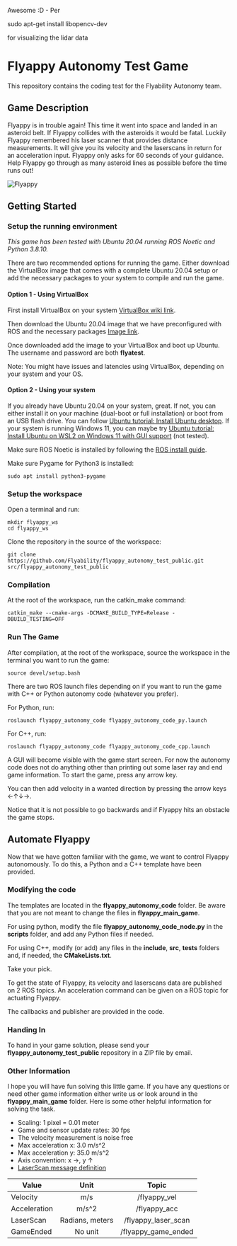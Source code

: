 Awesome :D - Per

sudo apt-get install libopencv-dev

for visualizing the lidar data

# Flyappy Autonomy Test Game

This repository contains the coding test for the Flyability Autonomy team.

## Game Description

Flyappy is in trouble again! This time it went into space and landed in an asteroid
belt. If Flyappy collides with the asteroids it would be fatal. Luckily Flyappy remembered
his laser scanner that provides distance measurements. It will give you its velocity and
the laserscans in return for an acceleration input. Flyappy only asks for 60 seconds of
your guidance. Help Flyappy go through as many asteroid lines as possible before the time
runs out!

![Flyappy](flyappy_cover.png)

## Getting Started

### Setup the running environment

*This game has been tested with Ubuntu 20.04 running ROS Noetic and Python 3.8.10.*

There are two recommended options for running the game. Either download the VirtualBox
image that comes with a complete Ubuntu 20.04 setup or add the necessary packages to
your system to compile and run the game.

#### Option 1 - Using VirtualBox

First install VirtualBox on your system
[VirtualBox wiki link](https://www.virtualbox.org/wiki/Downloads).

Then download the Ubuntu 20.04 image that we have preconfigured with ROS and the
necessary packages
[Image link](https://drive.google.com/file/d/14XXwDKfOUH8pCh18CagoJmq6qFxY289Q/view?usp=share_link).

Once downloaded add the image to your VirtualBox and boot up Ubuntu. The username and
password are both **flyatest**.

Note: You might have issues and latencies using VirtualBox, depending on your system and
your OS.

#### Option 2 - Using your system

If you already have Ubuntu 20.04 on your system, great. If not, you can either install
it on your machine (dual-boot or full installation) or boot from an USB flash drive.
You can follow
[Ubuntu tutorial: Install Ubuntu desktop](https://ubuntu.com/tutorials/install-ubuntu-desktop).
If your system is running Windows 11, you can maybe try
[Ubuntu tutorial: Install Ubuntu on WSL2 on Windows 11 with GUI support](https://ubuntu.com/tutorials/install-ubuntu-on-wsl2-on-windows-11-with-gui-support)
(not tested).

Make sure ROS Noetic is installed by following the
[ROS install guide](http://wiki.ros.org/noetic/Installation/Ubuntu).

Make sure Pygame for Python3 is installed:
```
sudo apt install python3-pygame
```

### Setup the workspace

Open a terminal and run:
```
mkdir flyappy_ws
cd flyappy_ws
```

Clone the repository in the source of the workspace:
```
git clone https://github.com/Flyability/flyappy_autonomy_test_public.git src/flyappy_autonomy_test_public
```

### Compilation

At the root of the workspace, run the catkin_make command:
```
catkin_make --cmake-args -DCMAKE_BUILD_TYPE=Release -DBUILD_TESTING=OFF
```

### Run The Game

After compilation, at the root of the workspace, source the workspace in the terminal
you want to run the game:
```
source devel/setup.bash
```

There are two ROS launch files depending on if you want to run the game with C++ or
Python autonomy code (whatever you prefer).

For Python, run:
```
roslaunch flyappy_autonomy_code flyappy_autonomy_code_py.launch
```

For C++, run:
```
roslaunch flyappy_autonomy_code flyappy_autonomy_code_cpp.launch
```

A GUI will become visible with the game start screen. For now the autonomy code does not
do anything other than printing out some laser ray and end game information. To start
the game, press any arrow key.

You can then add velocity in a wanted direction by pressing the arrow keys
&larr;&uarr;&darr;&rarr;.

Notice that it is not possible to go backwards and if Flyappy hits an obstacle the game
stops.

## Automate Flyappy

Now that we have gotten familiar with the game, we want to control Flyappy autonomously.
To do this, a Python and a C++ template have been provided.

### Modifying the code

The templates are located in the **flyappy_autonomy_code** folder. Be aware that you
are not meant to change the files in **flyappy_main_game**.

For using python, modify the file **flyappy_autonomy_code_node.py** in the **scripts**
folder, and add any Python files if needed.

For using C++, modify (or add) any files in the **include**, **src**, **tests** folders
and, if needed, the **CMakeLists.txt**.

Take your pick.

To get the state of Flyappy, its velocity and laserscans data are published on 2 ROS
topics. An acceleration command can be given on a ROS topic for actuating Flyappy.

The callbacks and publisher are provided in the code.

### Handing In

To hand in your game solution, please send your **flyappy_autonomy_test_public**
repository in a ZIP file by email.

### Other Information

I hope you will have fun solving this little game. If you have any questions or need
other game information either write us or look around in the **flyappy_main_game**
folder. Here is some other helpful information for solving the task.

* Scaling: 1 pixel = 0.01 meter
* Game and sensor update rates: 30 fps
* The velocity measurement is noise free
* Max acceleration x: 3.0 m/s^2
* Max acceleration y: 35.0 m/s^2
* Axis convention: x &rarr;, y &uarr;
* [LaserScan message definition](http://docs.ros.org/api/sensor_msgs/html/msg/LaserScan.html)

| Value        | Unit           | Topic  |
| ------------- |:-------------:| :-----:|
| Velocity      | m/s           | /flyappy_vel |
| Acceleration  | m/s^2         | /flyappy_acc |
| LaserScan     | Radians, meters      | /flyappy_laser_scan |
| GameEnded     | No unit      | /flyappy_game_ended |
